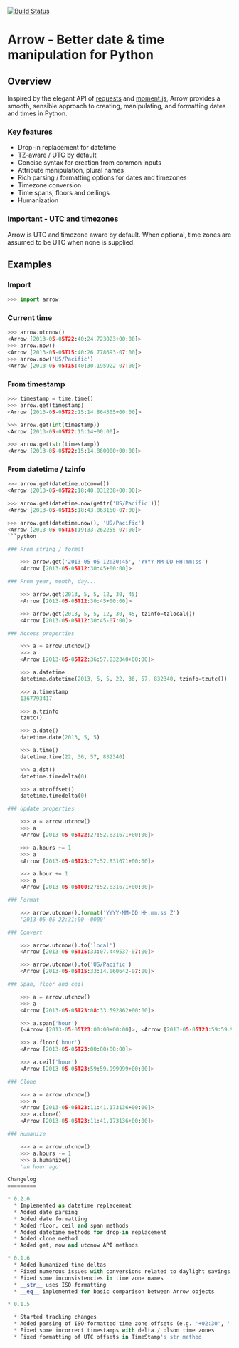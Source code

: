 [![Build Status](https://travis-ci.org/crsmithdev/arrow.png)](https://travis-ci.org/crsmithdev/arrow)
# Arrow - Better date & time manipulation for Python

## Overview

Inspired by the elegant API of [requests](https://github.com/kennethreitz/requests) and [moment.js](https://github.com/timrwood/moment/), Arrow provides a smooth, sensible approach to creating, manipulating, and formatting dates and times in Python.

### Key features

* Drop-in replacement for datetime
* TZ-aware / UTC by default
* Concise syntax for creation from common inputs
* Attribute manipulation, plural names
* Rich parsing / formatting options for dates and timezones
* Timezone conversion
* Time spans, floors and ceilings
* Humanization

### Important - UTC and timezones

Arrow is UTC and timezone aware by default.  When optional, time zones are assumed to be UTC when none is supplied.

## Examples

### Import
```python
>>> import arrow
```

### Current time
```python
>>> arrow.utcnow()
<Arrow [2013-05-05T22:40:24.723023+00:00]>
>>> arrow.now()
<Arrow [2013-05-05T15:40:26.778693-07:00]>
>>> arrow.now('US/Pacific')
<Arrow [2013-05-05T15:40:30.195922-07:00]>
```

### From timestamp
```python
>>> timestamp = time.time()
>>> arrow.get(timestamp)
<Arrow [2013-05-05T22:15:14.864305+00:00]>

>>> arrow.get(int(timestamp))
<Arrow [2013-05-05T22:15:14+00:00]>

>>> arrow.get(str(timestamp))
<Arrow [2013-05-05T22:15:14.860000+00:00]>
```

### From datetime / tzinfo
```python
>>> arrow.get(datetime.utcnow())
<Arrow [2013-05-05T22:18:40.031238+00:00]>

>>> arrow.get(datetime.now(gettz('US/Pacific')))
<Arrow [2013-05-05T15:18:43.063150-07:00]>

>>> arrow.get(datetime.now(), 'US/Pacific')
<Arrow [2013-05-05T15:19:33.262255-07:00]>
```python

### From string / format

    >>> arrow.get('2013-05-05 12:30:45', 'YYYY-MM-DD HH:mm:ss')
    <Arrow [2013-05-05T12:30:45+00:00]>

### From year, month, day...

    >>> arrow.get(2013, 5, 5, 12, 30, 45)
    <Arrow [2013-05-05T12:30:45+00:00]>

    >>> arrow.get(2013, 5, 5, 12, 30, 45, tzinfo=tzlocal())
    <Arrow [2013-05-05T12:30:45-07:00]>

### Access properties

    >>> a = arrow.utcnow()
    >>> a
    <Arrow [2013-05-05T22:36:57.832340+00:00]>

    >>> a.datetime
    datetime.datetime(2013, 5, 5, 22, 36, 57, 832340, tzinfo=tzutc())

    >>> a.timestamp
    1367793417

    >>> a.tzinfo
    tzutc()

    >>> a.date()
    datetime.date(2013, 5, 5)

    >>> a.time()
    datetime.time(22, 36, 57, 832340)

    >>> a.dst()
    datetime.timedelta(0)

    >>> a.utcoffset()
    datetime.timedelta(0)

### Update properties

    >>> a = arrow.utcnow()
    >>> a
    <Arrow [2013-05-05T22:27:52.831671+00:00]>

    >>> a.hours += 1
    >>> a
    <Arrow [2013-05-05T23:27:52.831671+00:00]>

    >>> a.hour += 1
    >>> a
    <Arrow [2013-05-06T00:27:52.831671+00:00]>

### Format

    >>> arrow.utcnow().format('YYYY-MM-DD HH:mm:ss Z')
    '2013-05-05 22:31:00 -0000'

### Convert

    >>> arrow.utcnow().to('local')
    <Arrow [2013-05-05T15:33:07.449537-07:00]>

    >>> arrow.utcnow().to('US/Pacific')
    <Arrow [2013-05-05T15:33:14.060642-07:00]>

### Span, floor and ceil

    >>> a = arrow.utcnow()
    >>> a
    <Arrow [2013-05-05T23:08:33.592862+00:00]>

    >>> a.span('hour')
    (<Arrow [2013-05-05T23:00:00+00:00]>, <Arrow [2013-05-05T23:59:59.999999+00:00]>)

    >>> a.floor('hour')
    <Arrow [2013-05-05T23:00:00+00:00]>

    >>> a.ceil('hour')
    <Arrow [2013-05-05T23:59:59.999999+00:00]>

### Clone

    >>> a = arrow.utcnow()
    >>> a
    <Arrow [2013-05-05T23:11:41.173136+00:00]>
    >>> a.clone()
    <Arrow [2013-05-05T23:11:41.173136+00:00]>

### Humanize

    >>> a = arrow.utcnow()
    >>> a.hours -= 1
    >>> a.humanize()
    'an hour ago'

Changelog
=========

* 0.2.0
  * Implemented as datetime replacement
  * Added date parsing
  * Added date formatting
  * Added floor, ceil and span methods
  * Added datetime methods for drop-in replacement
  * Added clone method
  * Added get, now and utcnow API methods

* 0.1.6
  * Added humanized time deltas
  * Fixed numerous issues with conversions related to daylight savings time
  * Fixed some inconsistencies in time zone names
  * __str__ uses ISO formatting
  * __eq__ implemented for basic comparison between Arrow objects

* 0.1.5

  * Started tracking changes
  * Added parsing of ISO-formatted time zone offsets (e.g. '+02:30', '-05:00')
  * Fixed some incorrect timestamps with delta / olson time zones
  * Fixed formatting of UTC offsets in TimeStamp's str method
